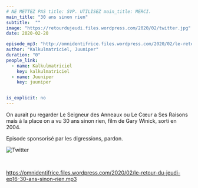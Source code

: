 ```yaml
---
# NE METTEZ PAS title: SVP. UTILISEZ main_title: MERCI.
main_title: "30 ans sinon rien"
subtitle:  ""
image: "https://retourdujeudi.files.wordpress.com/2020/02/twitter.jpg"
date: 2020-02-20

episode_mp3: "http://omnidentifrice.files.wordpress.com/2020/02/le-retour-du-jeudi-ep16-30-ans-sinon-rien.mp3"
author: "Kalkulmatriciel, Juuniper"
duration: "0"
people_link: 
  - name: Kalkulmatriciel
    key: kalkulmatriciel
  - name: Juuniper
    key: juuniper


is_explicit: no
---
```


<PodcastHeader/>

<!-- ECRIRE LA DESCRIPTION DE L'EPISODE SOUS CETTE LIGNE -->
<p>On aurait pu regarder Le Seigneur des Anneaux ou Le Cœur a Ses Raisons mais à la place on a vu 30 ans sinon rien, film de Gary Winick, sorti en 2004.</p>
<p>Episode sponsorisé par les digressions, pardon.</p>
<p><img src="https://retourdujeudi.files.wordpress.com/2020/02/twitter.jpg" alt="Twitter"></p>
<p>&nbsp;</p>
<p><a href="https://omnidentifrice.files.wordpress.com/2020/02/le-retour-du-jeudi-ep16-30-ans-sinon-rien.mp3" rel="nofollow">https://omnidentifrice.files.wordpress.com/2020/02/le-retour-du-jeudi-ep16-30-ans-sinon-rien.mp3</a></p>


